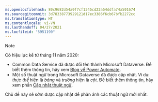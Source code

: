 ```yaml
---
ms.openlocfilehash: 80c9682d54a0f7cf1345cd23a54ddfa74a501674
ms.sourcegitcommit: 3d78338773929121d17ec3386f6cb67bfb2272cc
ms.translationtype: HT
ms.contentlocale: vi-VN
ms.lasthandoff: 04/27/2021
ms.locfileid: "5951190"
---
```

> [!NOTE]
> Có hiệu lực kể từ tháng 11 năm 2020:
>
> - Common Data Service đã được đổi tên thành Microsoft Dataverse. Để biết thêm thông tin, hãy xem [Blog về Power Automate](https://aka.ms/PAuAppBlog).
> - Một số thuật ngữ trong Microsoft Dataverse đã được cập nhật. Ví dụ: *thực thể* hiện là *bảng* và *trường* hiện là *cột*. Để biết thêm thông tin, hãy xem phần [Cập nhật thuật ngữ](/powerapps/maker/data-platform/data-platform-intro).
>
> Chủ đề này sẽ sớm được cập nhật để phản ánh các thuật ngữ mới nhất.